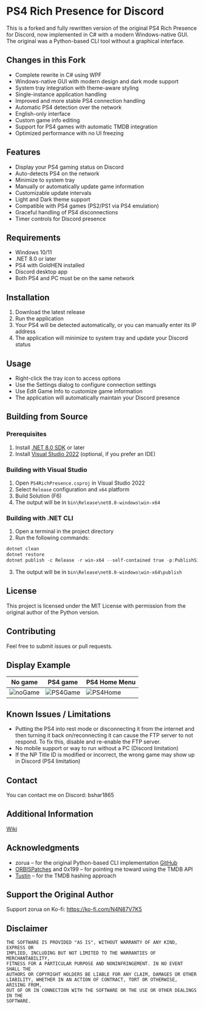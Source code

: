# PS4 Rich Presence for Discord

This is a forked and fully rewritten version of the original PS4 Rich Presence for Discord, now implemented in C# with a modern Windows-native GUI. The original was a Python-based CLI tool without a graphical interface.

## Changes in this Fork
- Complete rewrite in C# using WPF
- Windows-native GUI with modern design and dark mode support
- System tray integration with theme-aware styling
- Single-instance application handling
- Improved and more stable PS4 connection handling
- Automatic PS4 detection over the network
- English-only interface
- Custom game info editing
- Support for PS4 games with automatic TMDB integration
- Optimized performance with no UI freezing

## Features
- Display your PS4 gaming status on Discord
- Auto-detects PS4 on the network
- Minimize to system tray
- Manually or automatically update game information
- Customizable update intervals
- Light and Dark theme support
- Compatible with PS4 games (PS2/PS1 via PS4 emulation)
- Graceful handling of PS4 disconnections
- Timer controls for Discord presence

## Requirements
- Windows 10/11
- .NET 8.0 or later
- PS4 with GoldHEN installed
- Discord desktop app
- Both PS4 and PC must be on the same network

## Installation
1. Download the latest release
2. Run the application
3. Your PS4 will be detected automatically, or you can manually enter its IP address
4. The application will minimize to system tray and update your Discord status

## Usage
- Right-click the tray icon to access options
- Use the Settings dialog to configure connection settings
- Use Edit Game Info to customize game information
- The application will automatically maintain your Discord presence

## Building from Source

### Prerequisites
1. Install [.NET 8.0 SDK](https://dotnet.microsoft.com/download/dotnet/8.0) or later
2. Install [Visual Studio 2022](https://visualstudio.microsoft.com/) (optional, if you prefer an IDE)

### Building with Visual Studio
1. Open `PS4RichPresence.csproj` in Visual Studio 2022
2. Select `Release` configuration and `x64` platform
3. Build Solution (F6)
4. The output will be in `bin\Release\net8.0-windows\win-x64`

### Building with .NET CLI
1. Open a terminal in the project directory
2. Run the following commands:
```powershell
dotnet clean
dotnet restore
dotnet publish -c Release -r win-x64 --self-contained true -p:PublishSingleFile=true
```
3. The output will be in `bin\Release\net8.0-windows\win-x64\publish`

## License
This project is licensed under the MIT License with permission from the original author of the Python version.

## Contributing
Feel free to submit issues or pull requests.

## Display Example
No game 	| 	PS4 game 	|	PS4 Home Menu 	|
 -----------|---------------|---------------|
 ![noGame](https://i.imgur.com/MTrBFew.png) | ![PS4Game](https://i.imgur.com/gtIW76h.png) | ![PS4Home](https://i.imgur.com/riihpST.png) |

## Known Issues / Limitations
- Putting the PS4 into rest mode or disconnecting it from the internet and then turning it back on/reconnecting it can cause the FTP server to not respond. To fix this, disable and re-enable the FTP server.
- No mobile support or way to run without a PC (Discord limitation)
- If the NP Title ID is modified or incorrect, the wrong game may show up in Discord (PS4 limitation)

## Contact
You can contact me on Discord: bshar1865

## Additional Information
[Wiki](https://github.com/zorua98741/PS4-Rich-Presence-for-Discord/wiki)

## Acknowledgments
- zorua – for the original Python-based CLI implementation [GitHub](https://github.com/zorua98741/PS4-Rich-Presence-for-Discord)
- [ORBISPatches](https://orbispatches.com/) and 0x199 – for pointing me toward using the TMDB API
- [Tustin](https://github.com/Tustin/PlayStationDiscord-Games/blob/master/script.py) – for the TMDB hashing approach

## Support the Original Author
Support zorua on Ko-fi: https://ko-fi.com/N4N87V7K5

## Disclaimer
```
THE SOFTWARE IS PROVIDED "AS IS", WITHOUT WARRANTY OF ANY KIND, EXPRESS OR
IMPLIED, INCLUDING BUT NOT LIMITED TO THE WARRANTIES OF MERCHANTABILITY,
FITNESS FOR A PARTICULAR PURPOSE AND NONINFRINGEMENT. IN NO EVENT SHALL THE
AUTHORS OR COPYRIGHT HOLDERS BE LIABLE FOR ANY CLAIM, DAMAGES OR OTHER
LIABILITY, WHETHER IN AN ACTION OF CONTRACT, TORT OR OTHERWISE, ARISING FROM,
OUT OF OR IN CONNECTION WITH THE SOFTWARE OR THE USE OR OTHER DEALINGS IN THE
SOFTWARE.
```
